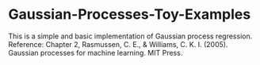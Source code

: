 # Gaussian-Processes-Toy-Examples

This is a simple and basic implementation of Gaussian process regression.
Reference: Chapter 2, Rasmussen, C. E., & Williams, C. K. I. (2005). Gaussian processes for machine learning. MIT Press.



